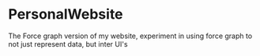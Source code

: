 PersonalWebsite
===============
The Force graph version of my website, experiment in using force 
graph to not just represent data, but inter UI's
